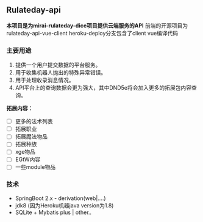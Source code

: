## Rulateday-api 

**本项目是为mirai-rulateday-dice项目提供云端服务的API**
前端的开源项目为 rulateday-api-vue-client
heroku-deploy分支包含了client vue编译代码

### 主要用途
1. 提供一个用户提交数据的平台服务。
2. 用于收集机器人抛出的特殊异常错误。
3. 用于处理收录消息情况。
4. API平台上的查询数据会更为强大，其中DND5e将会加入更多的拓展包内容查询。

**拓展内容：**
- [ ] 更多的法术列表
- [ ] 拓展职业
- [ ] 拓展魔法物品
- [ ] 拓展种族
- [ ] xge物品
- [ ] EGtW内容
- [ ] 一些module物品

### 技术
- SpringBoot 2.x - derivation(web|....)
- jdk8 (因为Heroku机器java version为1.8)
- SQLite + Mybatis plus | other..


